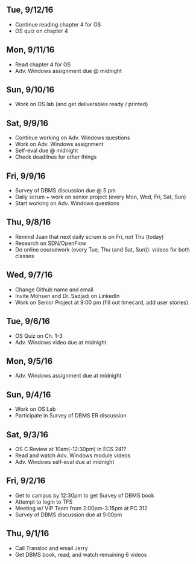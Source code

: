 ## Tue, 9/12/16
+ Continue reading chapter 4 for OS
+ OS quiz on chapter 4

## Mon, 9/11/16
+ Read chapter 4 for OS
+ Adv. Windows assignment due @ midnight

## Sun, 9/10/16
+ Work on OS lab (and get deliverables ready / printed)

## Sat, 9/9/16
+ Continue working on Adv. Windows questions
+ Work on Adv. Windows assignment
+ Self-eval due @ midnight
+ Check deadlines for other things

## Fri, 9/9/16
+ Survey of DBMS discussion due @ 5 pm
+ Daily scrum + work on senior project (every Mon, Wed, Fri, Sat, Sun)
+ Start working on Adv. Windows questions

## Thu, 9/8/16
+ Remind Juan that next daily scrum is on Fri, not Thu (today)
+ Research on SDN/OpenFlow
+ Do online coursework (every Tue, Thu (and Sat, Sun)): videos for both classes

## Wed, 9/7/16
+ Change Github name and email
+ Invite Mohsen and Dr. Sadjadi on LinkedIn
+ Work on Senior Project at 9:00 pm (fill out timecard, add user stories)

## Tue, 9/6/16
+ OS Quiz on Ch. 1-3
+ Adv. Windows video due at midnight

## Mon, 9/5/16
+ Adv. Windows assignment due at midnight

## Sun, 9/4/16
+ Work on OS Lab
+ Participate in Survey of DBMS ER discussion

## Sat, 9/3/16
+ OS C Review at 10am(-12:30pm) in ECS 241?
+ Read and watch Adv. Windows module videos
+ Adv. Windows self-eval due at midnight

## Fri, 9/2/16
+ Get to campus by 12:30pm to get Survey of DBMS book
+ Attempt to login to TFS
+ Meeting w/ VIP Team from 2:00pm-3:15pm at PC 312
+ Survey of DBMS discussion due at 5:00pm

## Thu, 9/1/16
+ Call Transloc and email Jerry
+ Get DBMS book, read, and watch remaining 6 videos
